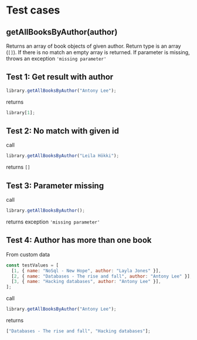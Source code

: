 # Test cases

## **getAllBooksByAuthor(author)**

Returns an array of book objects of given author. Return type is an array (`[]`).
If there is no match an empty array is returned.
If parameter is missing, throws an exception `'missing parameter'`

## Test 1: Get result with author

```js
library.getAllBooksByAuthor("Antony Lee");
```

returns

```js
library[1];
```

## Test 2: No match with given id

call

```js
library.getAllBooksByAuthor("Leila Hökki");
```

returns `[]`

## Test 3: Parameter missing

call

```js
library.getAllBooksByAuthor();
```

returns exception
`'missing parameter'`

## Test 4: Author has more than one book

From custom data

```js
const testValues = [
  [1, { name: "NoSql - New Hope", author: "Layla Jones" }],
  [2, { name: "Databases - The rise and fall", author: "Antony Lee" }],
  [3, { name: "Hacking databases", author: "Antony Lee" }],
];
```

call

```js
library.getAllBooksByAuthor("Antony Lee");
```

returns

```js
["Databases - The rise and fall", "Hacking databases"];
```
